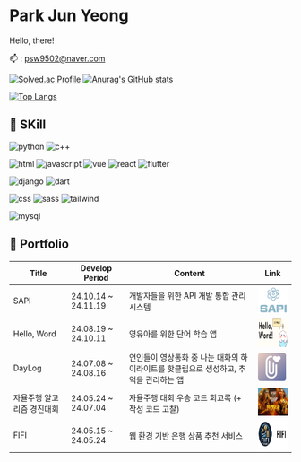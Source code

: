 # Park Jun Yeong
Hello, there!

:mailbox: : psw9502@naver.com

[![Solved.ac Profile](http://mazassumnida.wtf/api/v2/generate_badge?boj=psw9502)](https://solved.ac/psw9502/)
[![Anurag's GitHub stats](https://github-readme-stats.vercel.app/api?username=JYPJUN&hide=stars)](https://github.com/anuraghazra/github-readme-stats)

[![Top Langs](https://github-readme-stats.vercel.app/api/top-langs/?username=yohan050605)](https://github.com/anuraghazra/github-readme-stats)



## :cherry_blossom: SKill
![python](https://img.shields.io/badge/Python-3776AB?style=for-the-badge&logo=python&logoColor=white)
![c++](https://img.shields.io/badge/C%2B%2B-00599C?style=for-the-badge&logo=c%2B%2B&logoColor=white)

![html](https://img.shields.io/badge/HTML-239120?style=for-the-badge&logo=html5&logoColor=white)
![javascript](https://img.shields.io/badge/JavaScript-F7DF1E?style=for-the-badge&logo=JavaScript&logoColor=white)
![vue](https://img.shields.io/badge/Vue.js-35495E?style=for-the-badge&logo=vue.js&logoColor=white)
![react](https://img.shields.io/badge/React-20232A?style=for-the-badge&logo=react&logoColor=white)
![flutter](https://img.shields.io/badge/Flutter-02569B?style=for-the-badge&logo=flutter&logoColor=white)

![django](https://img.shields.io/badge/Django-092E20?style=for-the-badge&logo=django&logoColor=white)
![dart](https://img.shields.io/badge/Dart-0175C2?style=for-the-badge&logo=dart&logoColor=white)

![css](https://img.shields.io/badge/CSS-239120?&style=for-the-badge&logo=css3&logoColor=white)
![sass](https://img.shields.io/badge/Sass-CC6699?style=for-the-badge&logo=sass&logoColor=white)
![tailwind](https://img.shields.io/badge/Tailwind_CSS-38B2AC?style=for-the-badge&logo=tailwind-css&logoColor=white)

![mysql](https://img.shields.io/badge/MySQL-00000F?style=for-the-badge&logo=mysql&logoColor=white)


## :page_with_curl: Portfolio

| Title | Develop Period | Content | Link |
|---|---|---|---|
| SAPI        | 24.10.14 ~ 24.11.19 | 개발자들을 위한 API 개발 통합 관리 시스템 | <a href="https://github.com/JYPJUN/SAPI"><img src="./img/SAPI.png" alt="FIFI" style="width:100px; height:50px"></a> |
| Hello, Word | 24.08.19 ~ 24.10.11 | 영유아를 위한 단어 학습 앱 | <a href="https://github.com/JYPJUN/Hello-Word"><img src="./img/HelloWord.png" alt="FIFI" style="width:100px;  height:50px;"></a> |
| DayLog      | 24.07.08 ~ 24.08.16 | 연인들이 영상통화 중 나눈 대화의 하이라이트를 핫클립으로 생성하고, 추억을 관리하는 앱 | <a href="https://github.com/JYPJUN/DayLog"><img src="./img/DayLog.png" alt="FIFI" style="width:50px; height:50px"></a> |
| 자율주행 알고리즘 경진대회 | 24.05.24 ~ 24.07.04 | 자율주행 대회 우승 코드 회고록 (+ 작성 코드 고찰) | <a href="https://github.com/JYPJUN/Development-of-Autonomous-Driving-System"><img src="./img/Furiosa.png" alt="FIFI" style="width:100px; height:50px"></a> |
| FIFI | 24.05.15 ~ 24.05.24 | 웹 환경 기반 은행 상품 추천 서비스 | <a href="https://github.com/JYPJUN/FIFI"><img src="./img/FIFI.png" alt="FIFI" style="width:100px;  height:50px;"></a> |
